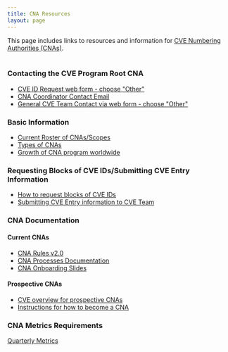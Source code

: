 ```yaml
---
title: CNA Resources
layout: page
---
```

This page includes links to resources and information for [CVE Numbering Authorities (CNAs)](https://cve.mitre.org/cve/cna.html).    
&nbsp;    
                               
### Contacting the CVE Program Root CNA
* [CVE ID Request web form - choose "Other"](https://cveform.mitre.org/)
* [CNA Coordinator Contact Email](mailto:cna-coordinator@mitre.org)
* [General CVE Team Contact via web form - choose "Other"](https://cveform.mitre.org/)
                               
### Basic Information                       
* [Current Roster of CNAs/Scopes](https://cve.mitre.org/cve/request_id.html#cna_participants)
* [Types of CNAs](https://cve.mitre.org/cve/cna.html#cna_types)
* [Growth of CNA program worldwide](https://cve.mitre.org/cve/cna.html#cnas_growth)
                               
### Requesting Blocks of CVE IDs/Submitting CVE Entry Information
* [How to request blocks of CVE IDs](https://cve.mitre.org/about/faqs.html#request_blocks_of_cve_ids)
* [Submitting CVE Entry information to CVE Team](https://cve.mitre.org/cve/cna.html#submitting_cve_entry_info)
                               
### CNA Documentation
#### Current CNAs
* [CNA Rules v2.0](https://cve.mitre.org/cve/cna/rules.html)
* [CNA Processes Documentation](/docs/cna/processes_documentation/index.html)
* [CNA Onboarding Slides](/docs/cna/onboarding/index.html)
                 
#### Prospective CNAs
* [CVE overview for prospective CNAs](https://cve.mitre.org/cve/cna/CVE_Overview_for_Prospective_CNAs_v1.0.pdf)
* [Instructions for how to become a CNA](https://cve.mitre.org/cve/cna.html#become_a_cna)
                               
### CNA Metrics Requirements
[Quarterly Metrics](https://cve.mitre.org/cve/cna/rules.html#Appendix_G) 
